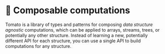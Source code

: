 # 🍅 Composable computations

Tomato is a library of types and patterns for composing _data structure agnostic_ computations, which can be applied to arrays, streams, trees, or potentially any other structure.  Instead of learning a new, potentially different API for each structure, you can use a single API to build computations for any structure.
